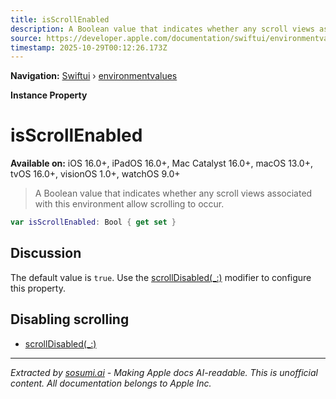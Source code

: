 ```yaml
---
title: isScrollEnabled
description: A Boolean value that indicates whether any scroll views associated with this environment allow scrolling to occur.
source: https://developer.apple.com/documentation/swiftui/environmentvalues/isscrollenabled
timestamp: 2025-10-29T00:12:26.173Z
---
```


**Navigation:** [Swiftui](/documentation/swiftui) › [environmentvalues](/documentation/swiftui/environmentvalues)

**Instance Property**

# isScrollEnabled

**Available on:** iOS 16.0+, iPadOS 16.0+, Mac Catalyst 16.0+, macOS 13.0+, tvOS 16.0+, visionOS 1.0+, watchOS 9.0+

> A Boolean value that indicates whether any scroll views associated with this environment allow scrolling to occur.

```swift
var isScrollEnabled: Bool { get set }
```

## Discussion

The default value is `true`. Use the [scrollDisabled(_:)](/documentation/swiftui/view/scrolldisabled(_:)) modifier to configure this property.

## Disabling scrolling

- [scrollDisabled(_:)](/documentation/swiftui/view/scrolldisabled(_:))

---

*Extracted by [sosumi.ai](https://sosumi.ai) - Making Apple docs AI-readable.*
*This is unofficial content. All documentation belongs to Apple Inc.*
